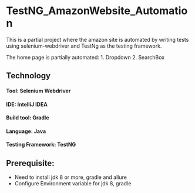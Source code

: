 # TestNG_AmazonWebsite_Automation

This is a partial project where the amazon site is automated by writing tests using selenium-webdriver and TestNg as the testing framework.

The home page is partially automated: 1. Dropdown 2. SearchBox



## Technology

#### Tool: Selenium Webdriver
#### IDE: IntelliJ IDEA
#### Build tool: Gradle
#### Language: Java
#### Testing Framework: TestNG



## Prerequisite:
<ul>
<li>Need to install jdk 8 or more, gradle and allure</li>
<li>Configure Environment variable for jdk 8, gradle</li>
</ul>

